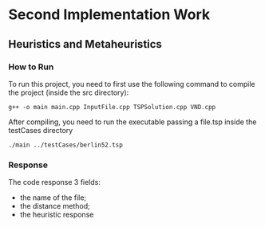 # Second Implementation Work
## Heuristics and Metaheuristics

### How to Run
To run this project, you need to first use the following command to compile the project (inside the src directory):

``` g++ -o main main.cpp InputFile.cpp TSPSolution.cpp VND.cpp ```

After compiling, you need to run the executable passing a file.tsp inside the testCases directory

``` ./main ../testCases/berlin52.tsp ```

### Response
The code response 3 fields: 
- the name of the file;
- the distance method;
- the heuristic response